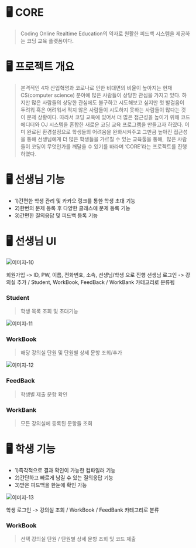 # 🖥 CORE
> Coding Online Realtime Education의 약자로 
원활한 피드백 시스템을 제공하는 코딩 교육 플랫폼이다.

# 🖥 프로젝트 개요
> 본격적인 4차 산업혁명과 코로나로 인한 비대면의 비율이 높아지는 현재 CS(computer science) 분야에 많은 사람들이 상당한 관심을 가지고 있다. 
하지만 많은 사람들의 상당한 관심에도 불구하고 시도해보고 싶지만 첫 발걸음이 두려워 혹은 어려워서 적지 않은 사람들이 시도하지 못하는 사람들이 많다는 것이 문제 상황이다.
따라서 코딩 교육에 있어서 더 많은 접근성을 높이기 위해 코드 에디터와 OJ 시스템을 혼합한 새로운 코딩 교육 프로그램을 만들고자 하였다.
이미 완료된 환경설정으로 학생들의 어려움을 완화시켜주고 그만큼 높아진 접근성을 통해 선생님에게 더 많은 학생들을 가르칠 수 있는 교육툴을 통해, 
많은 사람들이 코딩이 무엇인가를 깨달을 수 있기를 바라며 ‘CORE’라는 프로젝트를 진행하였다.

# 🖥 선생님 기능 
- 1)간편한 학생 관리 및 카카오 링크를 통한 학생 초대 기능
- 2)한번의 문제 등록 후 다양한 클래스에 문제 등록 기능
- 3)간편한 질의응답 및 피드백 등록 기능



# 🖥 선생님 UI
![이미지-10](https://user-images.githubusercontent.com/79238676/146730329-a3513260-00ea-4004-988a-503d345c429c.jpg)

회원가입 -> ID, PW, 이름, 전화번호, 소속, 선생님/학생 으로 진행
선생님 로그인 -> 강의실 추가 / Student, WorkBook, FeedBack / WorkBank 카테고리로 분류됨

### Student
> 학생 목록 조회 및 초대기능

![이미지-11](https://user-images.githubusercontent.com/79238676/146730848-723bc525-2c75-4bab-b402-cc34e021e427.jpg)

### WorkBook
> 해당 강의실 단원 및 단원별 상세 문항 조회/추가 

![이미지-12](https://user-images.githubusercontent.com/79238676/146730970-784967f3-ff83-4fad-bb8a-50521a60c689.jpg)

### FeedBack
> 학생별 제출 문항 확인 

### WorkBank
> 모든 강의실에 등록된 문항들 조회 

# 🖥 학생 기능 
- 1)즉각적으로 결과 확인이 가능한 컴파일러 기능
- 2)간단하고 빠르게 남길 수 있는 질의응답 기능
- 3)받은 피드백을 한눈에 확인 가능

![이미지-13](https://user-images.githubusercontent.com/79238676/146731129-b38a1589-3135-4f13-9b4a-5e7208ec010a.jpg)

학생 로그인 -> 강의실 조회 / WorkBook / FeedBank 카테고리로 분류
### WorkBook
> 선택 강의실 단원 / 단원별 상세 문항 조회 및 코드 제출 


